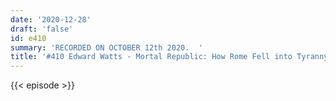 ```yaml
---
date: '2020-12-28'
draft: 'false'
id: e410
summary: 'RECORDED ON OCTOBER 12th 2020.  '
title: '#410 Edward Watts - Mortal Republic: How Rome Fell into Tyranny'
---
```

{{< episode >}}
